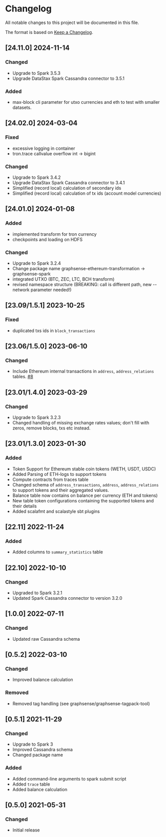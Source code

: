 # Changelog
All notable changes to this project will be documented in this file.

The format is based on [Keep a Changelog](https://keepachangelog.com/en/1.0.0/).

## [24.11.0] 2024-11-14
### Changed
- Upgrade to Spark 3.5.3
- Upgrade DataStax Spark Cassandra connector to 3.5.1
### Added
- max-block cli parameter for utxo currencies and eth to test with smaller datasets.

## [24.02.0] 2024-03-04
### Fixed
- excessive logging in container
- tron.trace callvalue overflow int -> bigint
### Changed
- Upgrade to Spark 3.4.2
- Upgrade DataStax Spark Cassandra connector to 3.4.1
- Simplified (record local) calculation of secondary ids
- Simplified (record local) calculation of tx ids (account model currencies)

## [24.01.0] 2024-01-08
### Added
- implemented transform for tron currency
- checkpoints and loading on HDFS
### Changed
- Upgrade to Spark 3.2.4
- Change package name graphsense-ethereum-transformation -> graphsense-spark
- integrated UTXO (BTC, ZEC, LTC, BCH transform)
- revised namespace structure (BREAKING: call is different path, new --network parameter needed!)

## [23.09/1.5.1] 2023-10-25
### Fixed
- duplicated txs ids in `block_transactions`

## [23.06/1.5.0] 2023-06-10
### Changed
- Include Ethereum internal transactions in `address`, `address_relations` tables. [#8](https://github.com/graphsense/graphsense-ethereum-transformation/issues/8)

## [23.01/1.4.0] 2023-03-29
### Changed
- Upgrade to Spark 3.2.3
- Changed handling of missing exchange rates values; don't fill with zeros,
  remove blocks, txs etc instead.

## [23.01/1.3.0] 2023-01-30
### Added
- Token Support for Ethereum stable coin tokens (WETH, USDT, USDC)
- Added Parsing of ETH-logs to support tokens
- Compute contracts from traces table
- Changed schema of `address_transactions`, `address`, `address_relations` to support tokens and their aggregated values.
- Balance table now contains on balance per currency (ETH and tokens)
- New table token configurations containing the supported tokens and their details
- Added scalafmt and scalastyle sbt plugins

## [22.11] 2022-11-24
### Added
- Added columns to `summary_statistics` table

## [22.10] 2022-10-10
### Changed
- Upgraded to Spark 3.2.1
- Updated Spark Cassandra connector to version 3.2.0

## [1.0.0] 2022-07-11
### Changed
- Updated raw Cassandra schema

## [0.5.2] 2022-03-10
### Changed
- Improved balance calculation
### Removed
- Removed tag handling (see graphsense/graphsense-tagpack-tool)

## [0.5.1] 2021-11-29
### Changed
- Upgrade to Spark 3
- Improved Cassandra schema
- Changed package name

### Added
- Added command-line arguments to spark submit script
- Added `trace` table
- Added balance calculation

## [0.5.0] 2021-05-31
### Changed
- Initial release
